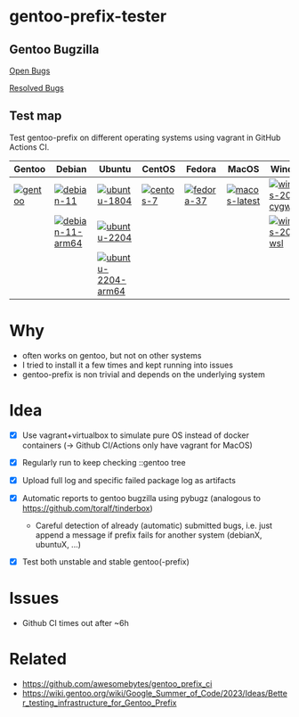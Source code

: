# gentoo-prefix-tester

## Gentoo Bugzilla

[Open Bugs](https://bugs.gentoo.org/buglist.cgi?component=Prefix%20Support&email1=alexander%40neuwirth-informatik.de&emailreporter1=1&emailtype1=substring&f1=reporter&list_id=6844761&o1=equals&query_format=advanced&resolution=---&short_desc=bootstrap-prefix.sh%20fails&short_desc_type=allwordssubstr&v1=%25user%25)

[Resolved Bugs](https://bugs.gentoo.org/buglist.cgi?bug_status=RESOLVED&component=Prefix%20Support&email1=alexander%40neuwirth-informatik.de&emailcc1=1&emailtype1=substring&f1=reporter&list_id=6844770&o1=equals&query_format=advanced&v1=%25user%25)

## Test map

Test gentoo-prefix on different operating systems using vagrant in GitHub Actions CI.



|  Gentoo | Debian  | Ubuntu  | CentOS  | Fedora  | MacOS | Windows |
|---|---|---|---|---|---|---|
| [![gentoo](https://github.com/APN-Pucky/gentoo-prefix-tester/actions/workflows/gentoo.yml/badge.svg)](https://github.com/APN-Pucky/gentoo-prefix-tester/actions/workflows/gentoo.yml)  |  [![debian-11](https://github.com/APN-Pucky/gentoo-prefix-tester/actions/workflows/debian-11.yml/badge.svg)](https://github.com/APN-Pucky/gentoo-prefix-tester/actions/workflows/debian-11.yml) |  [![ubuntu-1804](https://github.com/APN-Pucky/gentoo-prefix-tester/actions/workflows/ubuntu-1804.yml/badge.svg)](https://github.com/APN-Pucky/gentoo-prefix-tester/actions/workflows/ubuntu-1804.yml) |  [![centos-7](https://github.com/APN-Pucky/gentoo-prefix-tester/actions/workflows/centos-7.yml/badge.svg)](https://github.com/APN-Pucky/gentoo-prefix-tester/actions/workflows/centos-7.yml) | [![fedora-37](https://github.com/APN-Pucky/gentoo-prefix-tester/actions/workflows/fedora-37.yml/badge.svg)](https://github.com/APN-Pucky/gentoo-prefix-tester/actions/workflows/fedora-37.yml) | [![macos-latest](https://github.com/APN-Pucky/gentoo-prefix-tester/actions/workflows/macos-latest.yml/badge.svg)](https://github.com/APN-Pucky/gentoo-prefix-tester/actions/workflows/macos-latest.yml) | [![windows-2022-cygwin](https://github.com/APN-Pucky/gentoo-prefix-tester/actions/workflows/windows-2022-cygwin.yml/badge.svg)](https://github.com/APN-Pucky/gentoo-prefix-tester/actions/workflows/windows-2022-cygwin.yml)
|   |  [![debian-11-arm64](https://github.com/APN-Pucky/gentoo-prefix-tester/actions/workflows/debian-11-arm64.yml/badge.svg)](https://github.com/APN-Pucky/gentoo-prefix-tester/actions/workflows/debian-11-arm64.yml) | [![ubuntu-2204](https://github.com/APN-Pucky/gentoo-prefix-tester/actions/workflows/ubuntu-2204.yml/badge.svg)](https://github.com/APN-Pucky/gentoo-prefix-tester/actions/workflows/ubuntu-2204.yml)  |   |   |  |  [![windows-2022-wsl](https://github.com/APN-Pucky/gentoo-prefix-tester/actions/workflows/windows-2022-wsl.yml/badge.svg)](https://github.com/APN-Pucky/gentoo-prefix-tester/actions/workflows/windows-2022-wsl.yml)
|   |   | [![ubuntu-2204-arm64](https://github.com/APN-Pucky/gentoo-prefix-tester/actions/workflows/ubuntu-2204-arm64.yml/badge.svg)](https://github.com/APN-Pucky/gentoo-prefix-tester/actions/workflows/ubuntu-2204-arm64.yml)  |   |   |



# Why

- often works on gentoo, but not on other systems
- I tried to install it a few times and kept running into issues
- gentoo-prefix is non trivial and depends on the underlying system

# Idea

- [x] Use vagrant+virtualbox to simulate pure OS instead of docker containers (-> Github CI/Actions only have vagrant for MacOS)
- [x] Regularly run to keep checking ::gentoo tree
- [x] Upload full log and specific failed package log as artifacts
- [x] Automatic reports to gentoo bugzilla using pybugz (analogous to https://github.com/toralf/tinderbox)  
  - Careful detection of already (automatic) submitted bugs, i.e. just append a message if prefix fails for another system (debianX, ubuntuX, ...)
- [x] Test both unstable and stable gentoo(-prefix)


# Issues

* Github CI times out after ~6h

# Related

* https://github.com/awesomebytes/gentoo_prefix_ci
* https://wiki.gentoo.org/wiki/Google_Summer_of_Code/2023/Ideas/Better_testing_infrastructure_for_Gentoo_Prefix
